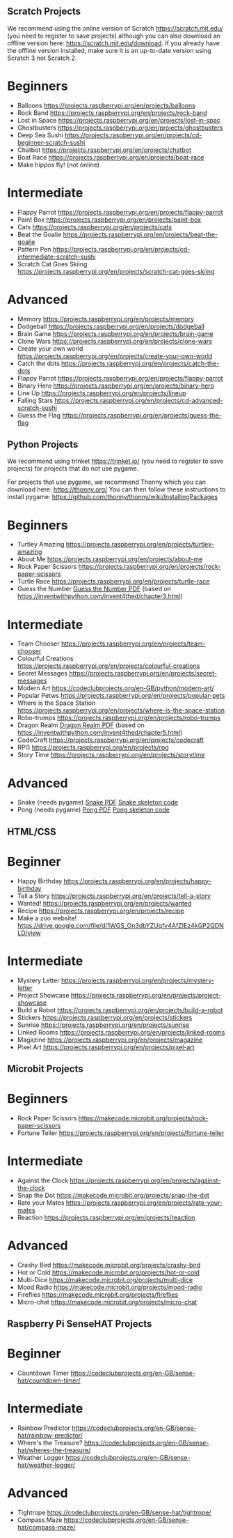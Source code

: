 ## Scratch Projects

We recommend using the online version of Scratch https://scratch.mit.edu/ (you need to register to save projects) although you can also download an offline version here: https://scratch.mit.edu/download. If you already have the offline version installed, make sure it is an up-to-date version using Scratch 3 not Scratch 2.

# Beginners

* Balloons https://projects.raspberrypi.org/en/projects/balloons
* Rock Band https://projects.raspberrypi.org/en/projects/rock-band
* Lost in Space https://projects.raspberrypi.org/en/projects/lost-in-spac
* Ghostbusters https://projects.raspberrypi.org/en/projects/ghostbusters
* Deep Sea Sushi https://projects.raspberrypi.org/en/projects/cd-beginner-scratch-sushi
* Chatbot https://projects.raspberrypi.org/en/projects/chatbot
* Boat Race https://projects.raspberrypi.org/en/projects/boat-race
* Make hippos fly! (not online)


# Intermediate

* Flappy Parrot https://projects.raspberrypi.org/en/projects/flappy-parrot  
* Paint Box https://projects.raspberrypi.org/en/projects/paint-box
* Cats https://projects.raspberrypi.org/en/projects/cats
* Beat the Goalie https://projects.raspberrypi.org/en/projects/beat-the-goalie
* Pattern Pen https://projects.raspberrypi.org/en/projects/cd-intermediate-scratch-sushi
* Scratch Cat Goes Skiing https://projects.raspberrypi.org/en/projects/scratch-cat-goes-skiing


# Advanced

* Memory https://projects.raspberrypi.org/en/projects/memory
* Dodgeball https://projects.raspberrypi.org/en/projects/dodgeball
* Brain Game https://projects.raspberrypi.org/en/projects/brain-game
* Clone Wars https://projects.raspberrypi.org/en/projects/clone-wars
* Create your own world https://projects.raspberrypi.org/en/projects/create-your-own-world
* Catch the dots https://projects.raspberrypi.org/en/projects/catch-the-dots
* Flappy Parrot https://projects.raspberrypi.org/en/projects/flappy-parrot
* Binary Hero https://projects.raspberrypi.org/en/projects/binary-hero
* Line Up https://projects.raspberrypi.org/en/projects/lineup
* Falling Stars https://projects.raspberrypi.org/en/projects/cd-advanced-scratch-sushi
* Guess the Flag https://projects.raspberrypi.org/en/projects/guess-the-flag

## Python Projects

We recommend using trinket https://trinket.io/ (you need to register to save projects) for projects that do not use pygame.

For projects that use pygame, we recommend Thonny which you can download here:  https://thonny.org/ You can then follow these instructions to install pygame: https://github.com/thonny/thonny/wiki/InstallingPackages

# Beginners

* Turtley Amazing https://projects.raspberrypi.org/en/projects/turtley-amazing
* About Me https://projects.raspberrypi.org/en/projects/about-me
* Rock Paper Scissors https://projects.raspberrypi.org/en/projects/rock-paper-scissors
* Turtle Race https://projects.raspberrypi.org/en/projects/turtle-race
* Guess the Number [Guess the Number PDF](../python/guessthenumber/guessthenumber.pdf) (based on https://inventwithpython.com/invent4thed/chapter3.html)



# Intermediate

* Team Chooser https://projects.raspberrypi.org/en/projects/team-chooser
* Colourful Creations https://projects.raspberrypi.org/en/projects/colourful-creations
* Secret Messages https://projects.raspberrypi.org/en/projects/secret-messages
* Modern Art https://codeclubprojects.org/en-GB/python/modern-art/
* Popular Petws https://projects.raspberrypi.org/en/projects/popular-pets
* Where is the Space Station https://projects.raspberrypi.org/en/projects/where-is-the-space-station
* Robo-trumps  https://projects.raspberrypi.org/en/projects/robo-trumps
* Dragon Realm [Dragon Realm PDF](../python/dragonrealm/dragongame.pdf) (based on https://inventwithpython.com/invent4thed/chapter5.html)
* CodeCraft https://projects.raspberrypi.org/en/projects/codecraft
* RPG https://projects.raspberrypi.org/en/projects/rpg
* Story Time https://projects.raspberrypi.org/en/projects/storytime

# Advanced

* Snake (needs pygame) [Snake PDF](../python/snake/Snake.pdf) [Snake skeleton code](../python/snake/skeleton.py)
* Pong (needs pygame) [Pong PDF](../python/pong/Pong.pdf) [Pong skeleton code](../python/pong.py)

## HTML/CSS

# Beginner

* Happy Birthday https://projects.raspberrypi.org/en/projects/happy-birthday
* Tell a Story https://projects.raspberrypi.org/en/projects/tell-a-story
* Wanted! https://projects.raspberrypi.org/en/projects/wanted
* Recipe https://projects.raspberrypi.org/en/projects/recipe
* Make a zoo website! https://drive.google.com/file/d/1WGS_On3dbYZUqfv4AfZIEz4kGP2QDNLD/view

# Intermediate

* Mystery Letter https://projects.raspberrypi.org/en/projects/mystery-letter
* Project Showcase https://projects.raspberrypi.org/en/projects/project-showcase
* Build a Robot https://projects.raspberrypi.org/en/projects/build-a-robot
* Stickers https://projects.raspberrypi.org/en/projects/stickers
* Sunrise https://projects.raspberrypi.org/en/projects/sunrise
* Linked Rooms https://projects.raspberrypi.org/en/projects/linked-rooms
* Magazine https://projects.raspberrypi.org/en/projects/magazine
* Pixel Art https://projects.raspberrypi.org/en/projects/pixel-art

## Microbit Projects

# Beginners

* Rock Paper Scissors https://makecode.microbit.org/projects/rock-paper-scissors
* Fortune Teller https://projects.raspberrypi.org/en/projects/fortune-teller

# Intermediate

* Against the Clock https://projects.raspberrypi.org/en/projects/against-the-clock
* Snap the Dot https://makecode.microbit.org/projects/snap-the-dot
* Rate your Mates https://projects.raspberrypi.org/en/projects/rate-your-mates
* Reaction https://projects.raspberrypi.org/en/projects/reaction

# Advanced

* Crashy Bird https://makecode.microbit.org/projects/crashy-bird
* Hot or Cold https://makecode.microbit.org/projects/hot-or-cold
* Multi-Dice https://makecode.microbit.org/projects/multi-dice
* Mood Radio https://makecode.microbit.org/projects/mood-radio
* Fireflies https://makecode.microbit.org/projects/fireflies
* Micro-chat https://makecode.microbit.org/projects/micro-chat

## Raspberry Pi SenseHAT Projects

# Beginner

* Countdown Timer https://codeclubprojects.org/en-GB/sense-hat/countdown-timer/

# Intermediate

* Rainbow Predictor https://codeclubprojects.org/en-GB/sense-hat/rainbow-predictor/
* Where's the Treasure? https://codeclubprojects.org/en-GB/sense-hat/wheres-the-treasure/
* Weather Logger https://codeclubprojects.org/en-GB/sense-hat/weather-logger/

# Advanced

* Tightrope https://codeclubprojects.org/en-GB/sense-hat/tightrope/
* Compass Maze https://codeclubprojects.org/en-GB/sense-hat/compass-maze/
